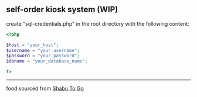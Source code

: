 ## self-order kiosk system (WIP)

create "sql-credentials.php" in the root directory with the following content:
```php
<?php 

$host = "your_host";
$username = "your_username";
$password = "your_password";
$dbname = "your_database_name";

?>
```

---
food sourced from [Shabu To Go](https://www.shabutogo.nl/)